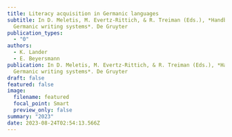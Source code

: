 ```yaml
---
title: Literacy acquisition in Germanic languages
subtitle: In D. Meletis, M. Evertz-Rittich, & R. Treiman (Eds.), *Handbook of
  Germanic writing systems*. De Gruyter
publication_types:
  - "0"
authors:
  - K. Lander
  - E. Beyersmann
publication: In D. Meletis, M. Evertz-Rittich, & R. Treiman (Eds.), *Handbook of
  Germanic writing systems*. De Gruyter
draft: false
featured: false
image:
  filename: featured
  focal_point: Smart
  preview_only: false
summary: "2023"
date: 2023-08-24T02:54:13.566Z
---
```

